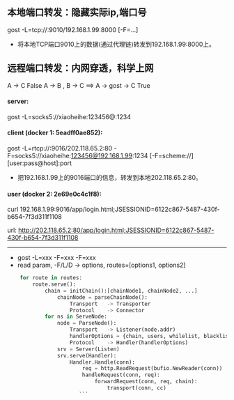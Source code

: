 ## 本地端口转发：隐藏实际ip,端口号
gost -L=tcp://:9010/192.168.1.99:8000 [-F=...]
- 将本地TCP端口9010上的数据(通过代理链)转发到192.168.1.99:8000上。

## 远程端口转发：内网穿透，科学上网
A -> C                                  False
A -> B , B -> C  ==>  A -> gost -> C    True

#### server:
gost -L=socks5://xiaoheihe:123456@:1234

#### client  (docker 1: 5eadff0ae852):
gost -L=rtcp://:9016/202.118.65.2:80 -F=socks5://xiaoheihe:123456@192.168.1.99:1234 [-F=scheme://][user:pass@host]:port
- 把192.168.1.99上的9016端口的信息，转发到本地202.118.65.2:80。

#### user    (docker 2: 2e69e0c4c1f8):
curl 192.168.1.99:9016/app/login.html;JSESSIONID=6122c867-5487-430f-b654-7f3d311f1108


url: http://202.118.65.2:80/app/login.html;JSESSIONID=6122c867-5487-430f-b654-7f3d311f1108

---

- gost -L=xxx -F=xxx -F=xxx
- read param, -F/L/D -> options, routes=[options1, options2]
```python
    for route in routes:
        route.serve():
            chain = initChain():[chainNode1, chainNode2, ...]
                chainNode = parseChainNode():
                    Transport   -> Transporter
                    Protocol    -> Connector
            for ns in ServeNode:
                node = ParseNode():
                    Transport   -> Listener(node.addr)
                    handlerOptions = {chain, users, whilelist, blacklist, node.addr ...}
                    Protocol    -> Handler(handlerOptions)
                srv = Server(Listen)
                srv.serve(Handler):
                    Handler.Handle(conn):
                        req = http.ReadRequest(bufio.NewReader(conn))
                        handleRequest(conn, req):
                            forwardRequest(conn, req, chain):
                                transport(conn, cc)
                       ```


            


